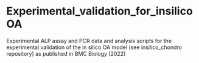 # Experimental_validation_for_insilicoOA
 Experimental ALP assay and PCR data and analysis scripts for the experimental validation of the in  silico OA model (see insilico_chondro repository) as published in BMC Biology (2022)
